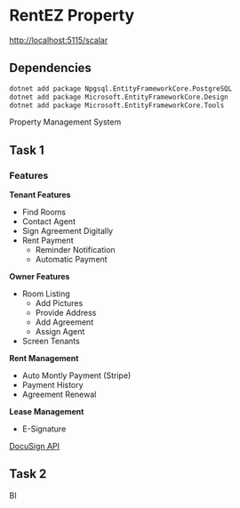 # RentEZ Property

[http://localhost:5115/scalar](http://localhost:5115/scalar)

## Dependencies

```bash
dotnet add package Npgsql.EntityFrameworkCore.PostgreSQL
dotnet add package Microsoft.EntityFrameworkCore.Design
dotnet add package Microsoft.EntityFrameworkCore.Tools
```

Property Management System

## Task 1

### Features

**Tenant Features**

- Find Rooms
- Contact Agent
- Sign Agreement Digitally
- Rent Payment
  - Reminder Notification
  - Automatic Payment

**Owner Features**

- Room Listing
  - Add Pictures
  - Provide Address
  - Add Agreement
  - Assign Agent
- Screen Tenants

**Rent Management**

- Auto Montly Payment (Stripe)
- Payment History
- Agreement Renewal

**Lease Management**

- E-Signature

[DocuSign API](https://developers.docusign.com/)

## Task 2

BI
